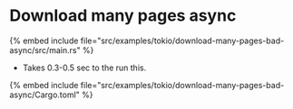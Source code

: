 # Download many pages async


{% embed include file="src/examples/tokio/download-many-pages-bad-async/src/main.rs" %}

* Takes 0.3-0.5 sec to the run this.

{% embed include file="src/examples/tokio/download-many-pages-bad-async/Cargo.toml" %}
